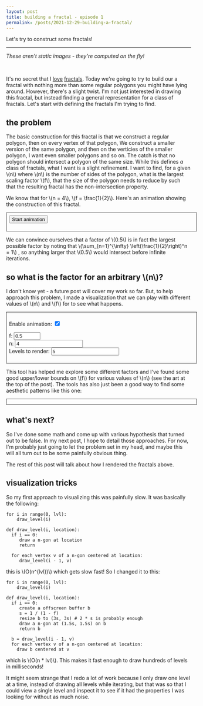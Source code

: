 ```yaml
---
layout: post
title: building a fractal - episode 1
permalink: /posts/2021-12-29-building-a-fractal/
---
```


Let's try to construct some fractals!

---

<link rel="stylesheet" href="{{ '/static/pi_digits/style.css' | relative_url }}">
<style>
canvas {
width: 100%;
}
</style>
<script src="{{ '/static/20211228_fractal/script.js' | relative_url }}" type="text/javascript"></script>
<script src="{{ '/static/20211228_fractal/post.js' | relative_url }}" type="text/javascript"></script>

<div style="width:100%">
<canvas id="canvas1" style="width:33%"></canvas>
<canvas id="canvas2" style="width:33%"></canvas>
<canvas id="canvas3" style="width:32%"></canvas>
<p><i>These aren't static images - they're computed on the fly!</i></p>
</div>
<br>

It's no secret that I [love](/posts/dragon-fractal)
[fractals](/posts/visualizing-mandelbrot). Today we're going to try to build our
a fractal with nothing more than some regular polygons you might have lying
around. However, there's a slight twist. I'm not just interested in drawing this
fractal, but instead finding a general representation for a class of fractals.
Let's start with defining the fractals I'm trying to find.

## the problem

The basic construction for this fractal is that we construct a regular
polygon, then on every vertex of that polygon, We construct a smaller version
of the same polygon, and then on the verticies of the smaller polygon, I want
even smaller polygons and so on. The catch is that no polygon should intersect a
polygon of the same size. While this defines *a* class of fractals, what I want
is a slight refinement. I want to find, for a given \\(n\\) where \\(n\\) is the
number of sides of the polygon, what is the largest scaling factor \\(f\\), that
the size of the polygon needs to reduce by such that the resulting fractal has
the non-intersection property.

We know that for \\(n = 4\\), \\(f = \frac{1}{2}\\). Here's an animation
showing the construction of this fractal.

<div style="width: 100%; border: solid 1px; padding: 0.5em">
<button id="start1">Start animation</button>
<canvas id="canvas4"></canvas>
<script>
document.addEventListener("DOMContentLoaded", async function() {

});
</script>
</div>

We can convince ourselves that a factor of \\(0.5\\) is in fact the largest
possible factor by noting that \\(\sum_{n=1}^{\infty} \left(\frac{1}{2}\right)^n = 1\\)
, so anything larger that \\(0.5\\) would intersect before infinite iterations.

## so what is the factor for an arbitrary \\(n\\)?

I don't know yet - a future post will cover my work so far.
But, to help approach this problem, I made a visualization that we can play with
different values of \\(n\\) and \\(f\\) for to see what happens.

<div style="display:none;">
\\(a_b\\)
</div>

<div style="width: 100%; border: solid 1px; padding: 0.5em">
<canvas id="canvas5"></canvas>

<label for="enable-animation">Enable animation:</label>
<input type="checkbox" id="enable-animation" checked/>
<br>

<label for="f-input">f:</label>
<input type="number" min="0" max="1" value="0.5" step="0.01" id="f-input"/>
<br>
<label for="n-input">n:</label>
<input type="number" min="3" value="4" step="1" id="n-input"/>
<br>
<label for="level-input">Levels to render:</label>
<input type="number" min="0" value="5" step="1" id="level-input"/>
</div>

This tool has helped me explore some different factors and I've found some good
upper/lower bounds on \\(f\\) for various values of \\(n\\) (see the art at the
top of the post). The tools has also just been a good way to find some aesthetic
patterns like this one:

<div style="width: 100%; border: solid 1px; padding: 0.5em">
<canvas id="canvas6"></canvas>
</div>

## what's next?

So I've done some math and come up with various hypothesis that turned out to be
false. In my next post, I hope to detail those approaches. For now, I'm probably
just going to let the problem set in my head, and maybe this will all turn out
to be some painfully obvious thing.

The rest of this post will talk about how I rendered the fractals above.

## visualization tricks

So my first approach to visualizing this was painfully slow. It was basically
the following:

```
for i in range(0, lvl):
    draw_level(i)

def draw_level(i, location):
  if i == 0:
     draw a n-gon at location
     return
  
  for each vertex v of a n-gon centered at location:
     draw_level(i - 1, v)
```

this is \\(O(n^{lvl})\\) which gets slow fast! So I changed it to this:

```
for i in range(0, lvl):
    draw_level(i)

def draw_level(i, location):
  if i == 0:
     create a offscreen buffer b
     s = 1 / (1 - f)
     resize b to (3s, 3s) # 2 * s is probably enough
     draw a n-gon at (1.5s, 1.5s) on b
     return b
  
  b = draw_level(i - 1, v)
  for each vertex v of a n-gon centered at location:
    draw b centered at v
```

which is \\(O(n * lvl)\\). This makes it fast enough to draw hundreds of levels
in milliseconds!

It might seem strange that I redo a lot of work because I only
draw one level at a time, instead of drawing all levels while iterating, but
that was so that I could view a single level and inspect it to see if it had the
properties I was looking for without as much noise.
